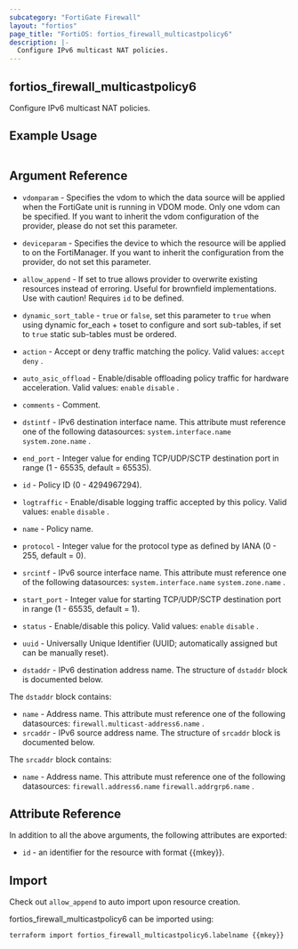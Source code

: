 ```yaml
---
subcategory: "FortiGate Firewall"
layout: "fortios"
page_title: "FortiOS: fortios_firewall_multicastpolicy6"
description: |-
  Configure IPv6 multicast NAT policies.
---
```


## fortios_firewall_multicastpolicy6
Configure IPv6 multicast NAT policies.

## Example Usage

```hcl

```

## Argument Reference
* `vdomparam` - Specifies the vdom to which the data source will be applied when the FortiGate unit is running in VDOM mode. Only one vdom can be specified. If you want to inherit the vdom configuration of the provider, please do not set this parameter.
* `deviceparam` - Specifies the device to which the resource will be applied to on the FortiManager. If you want to inherit the configuration from the provider, do not set this parameter.
* `allow_append` - If set to true allows provider to overwrite existing resources instead of erroring. Useful for brownfield implementations. Use with caution! Requires `id` to be defined.
* `dynamic_sort_table` - `true` or `false`, set this parameter to `true` when using dynamic for_each + toset to configure and sort sub-tables, if set to `true` static sub-tables must be ordered.

* `action` - Accept or deny traffic matching the policy. Valid values: `accept` `deny` .
* `auto_asic_offload` - Enable/disable offloading policy traffic for hardware acceleration. Valid values: `enable` `disable` .
* `comments` - Comment.
* `dstintf` - IPv6 destination interface name. This attribute must reference one of the following datasources: `system.interface.name` `system.zone.name` .
* `end_port` - Integer value for ending TCP/UDP/SCTP destination port in range (1 - 65535, default = 65535).
* `id` - Policy ID (0 - 4294967294).
* `logtraffic` - Enable/disable logging traffic accepted by this policy. Valid values: `enable` `disable` .
* `name` - Policy name.
* `protocol` - Integer value for the protocol type as defined by IANA (0 - 255, default = 0).
* `srcintf` - IPv6 source interface name. This attribute must reference one of the following datasources: `system.interface.name` `system.zone.name` .
* `start_port` - Integer value for starting TCP/UDP/SCTP destination port in range (1 - 65535, default = 1).
* `status` - Enable/disable this policy. Valid values: `enable` `disable` .
* `uuid` - Universally Unique Identifier (UUID; automatically assigned but can be manually reset).
* `dstaddr` - IPv6 destination address name. The structure of `dstaddr` block is documented below.

The `dstaddr` block contains:

* `name` - Address name. This attribute must reference one of the following datasources: `firewall.multicast-address6.name` .
* `srcaddr` - IPv6 source address name. The structure of `srcaddr` block is documented below.

The `srcaddr` block contains:

* `name` - Address name. This attribute must reference one of the following datasources: `firewall.address6.name` `firewall.addrgrp6.name` .

## Attribute Reference

In addition to all the above arguments, the following attributes are exported:
* `id` - an identifier for the resource with format {{mkey}}.

## Import

Check out `allow_append` to auto import upon resource creation.

fortios_firewall_multicastpolicy6 can be imported using:
```sh
terraform import fortios_firewall_multicastpolicy6.labelname {{mkey}}
```
